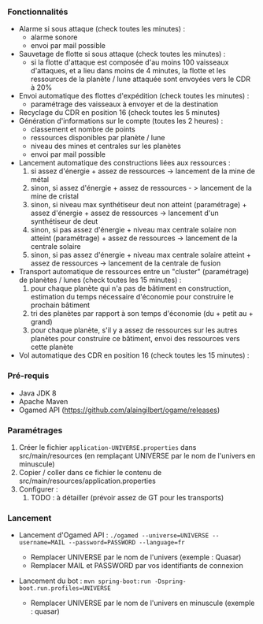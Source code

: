 ### Fonctionnalités

- Alarme si sous attaque (check toutes les minutes) :
  - alarme sonore
  - envoi par mail possible
- Sauvetage de flotte si sous attaque (check toutes les minutes) :
  - si la flotte d'attaque est composée d'au moins 100 vaisseaux d'attaques, et a lieu dans moins de 4 minutes, la flotte et les ressources de la planète / lune attaquée sont envoyées vers le CDR à 20%
- Envoi automatique des flottes d'expédition (check toutes les minutes) :
  - paramétrage des vaisseaux à envoyer et de la destination
- Recyclage du CDR en position 16 (check toutes les 5 minutes)
- Génération d'informations sur le compte (toutes les 2 heures) :
  - classement et nombre de points
  - ressources disponibles par planète / lune
  - niveau des mines et centrales sur les planètes
  - envoi par mail possible
- Lancement automatique des constructions liées aux ressources :
  1. si assez d'énergie + assez de ressources -> lancement de la mine de métal
  2. sinon, si assez d'énergie + assez de ressources - > lancement de la mine de cristal
  3. sinon, si niveau max synthétiseur deut non atteint (paramétrage) + assez d'énergie + assez de ressources -> lancement d'un synthétiseur de deut
  4. sinon, si pas assez d'énergie + niveau max centrale solaire non atteint (paramétrage) + assez de ressources -> lancement de la centrale solaire
  5. sinon, si pas assez d'énergie + niveau max centrale solaire atteint + assez de ressources -> lancement de la centrale de fusion
- Transport automatique de ressources entre un "cluster" (paramétrage) de planètes / lunes (check toutes les 15 minutes) :
  1. pour chaque planète qui n'a pas de bâtiment en construction, estimation du temps nécessaire d'économie pour construire le prochain bâtiment
  2. tri des planètes par rapport à son temps d'économie (du + petit au + grand)
  3. pour chaque planète, s'il y a assez de ressources sur les autres planètes pour construire ce bâtiment, envoi des ressources vers cette planète
- Vol automatique des CDR en position 16 (check toutes les 15 minutes) :


### Pré-requis

- Java JDK 8
- Apache Maven
- Ogamed API (https://github.com/alaingilbert/ogame/releases)


### Paramétrages

1. Créer le fichier `application-UNIVERSE.properties` dans src/main/resources (en remplaçant UNIVERSE par le nom de l'univers en minuscule)
2. Copier / coller dans ce fichier le contenu de src/main/resources/application.properties
3. Configurer :
   1. TODO : à détailler (prévoir assez de GT pour les transports)


### Lancement

- Lancement d'Ogamed API : `./ogamed --universe=UNIVERSE --username=MAIL --password=PASSWORD --language=fr`
  - Remplacer UNIVERSE par le nom de l'univers (exemple : Quasar)
  - Remplacer MAIL et PASSWORD par vos identifiants de connexion

- Lancement du bot : `mvn spring-boot:run -Dspring-boot.run.profiles=UNIVERSE`
  - Remplacer UNIVERSE par le nom de l'univers en minuscule (exemple : quasar)

